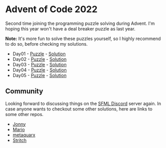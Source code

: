 # Advent of Code 2022

Second time joining the programming puzzle solving during Advent.
I'm hoping this year won't have a deal breaker puzzle as last year.

**Note:** It's more fun to solve these puzzles yourself, so I highly recommend to do so, before checking my solutions.

- Day01 - [Puzzle](https://adventofcode.com/2022/day/1) - [Solution](Day01/)
- Day02 - [Puzzle](https://adventofcode.com/2022/day/2) - [Solution](Day02/)
- Day03 - [Puzzle](https://adventofcode.com/2022/day/3) - [Solution](Day03/)
- Day04 - [Puzzle](https://adventofcode.com/2022/day/4) - [Solution](Day04/)
- Day05 - [Puzzle](https://adventofcode.com/2022/day/5) - [Solution](Day05/)

## Community

Looking forward to discussing things on the [SFML Discord](https://discord.gg/nr4X7Fh) server again.
In case anyone wants to checkout some other solutions, here are links to some other repos.

- [Jonny](https://github.com/JonnyPtn/AOC)
- [Mario](https://github.com/MarioLiebisch/Advent-of-Code-2022)
- [metaquarx](https://github.com/metaquarx/AoC)
- [Stritch](https://github.com/MetGang/Advent-of-Code)